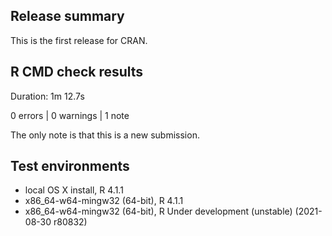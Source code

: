 ## Release summary

This is the first release for CRAN.

## R CMD check results

Duration: 1m 12.7s

0 errors | 0 warnings | 1 note

The only note is that this is a new submission.

## Test environments

* local OS X install, R 4.1.1
* x86_64-w64-mingw32 (64-bit), R 4.1.1
* x86_64-w64-mingw32 (64-bit), R Under development (unstable) (2021-08-30 r80832)